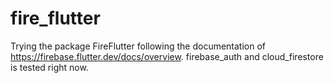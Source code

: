 # fire_flutter

Trying the package FireFlutter following the documentation of https://firebase.flutter.dev/docs/overview.
firebase_auth and cloud_firestore is tested right now.
